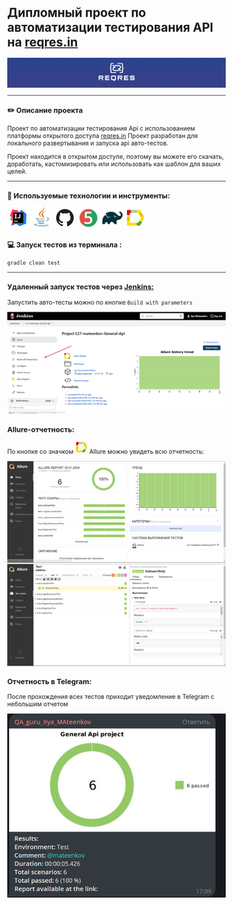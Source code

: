 # Дипломный проект по автоматизации тестирования API на [reqres.in](https://reqres.in/)
![img.png](picture/img.png)

---

### ✏️ Описание проекта 
Проект по автоматизации тестирования Api с использованием платформы открытого доступа [reqres.in](https://reqres.in/)
Проект разработан для локального развертывания и запуска api авто-тестов. 

Проект находится в открытом доступе, поэтому вы можете его скачать, доработать, кастомизировать или использовать как шаблон для ваших целей.

---

### 🧰 Используемые технологии и инструменты:

<p align="left">
<a href="https://www.jetbrains.com/idea/"><img src="picture/Intelij_IDEA.svg" width="50" height="50"  alt="IDEA" title="IntelliJ IDEA"/></a>
<a href="https://www.java.com/"><img src="picture/Java.svg" width="50" height="50" alt="Java" title="Java"/></a>
<a href="https://github.com/"><img src="picture/GitHub.svg" width="50" height="50" alt="Github" title="GitHub"/></a>
<a href="https://junit.org/junit5/"><img src="picture/JUnit5.svg" width="50" height="50" alt="JUnit 5" title="JUnit 5"/></a>
<a href="https://gradle.org/"><img src="picture/Gradle.svg" width="50" height="50" alt="Gradle" title="Gradle"/></a>
<a href="https://github.com/allure-framework/allure2"><img src="picture/Allure_Report.svg" width="50" height="50" alt="Allure" title="Allure"/></a>
</p>



### 💻 Запуск тестов из терминала :

`gradle clean test`

---

### Удаленный запуск тестов через [Jenkins:](https://jenkins.autotests.cloud/job/C27-mateenkov-General-Api/)

Запустить авто-тесты можно по кнопке ```Build with parameters```

![img.png](notifications/startbuild.png)

### Allure-отчетность:

По кнопке со значком ![img.png](notifications/iconAllure.png) Allure можно увидеть всю отчетность:

![img.png](notifications/owerViewAllure.png)
![img.png](notifications/AllureReport.png)

### Отчетность в Telegram:

После прохождения всех тестов приходит уведомление в Telegram с небольшим отчетом

![img_1.png](notifications/telegramReport.png)